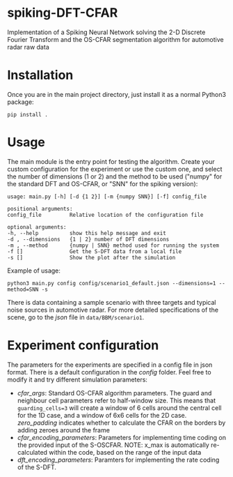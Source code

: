 # spiking-DFT-CFAR

Implementation of a Spiking Neural Network solving the 2-D Discrete Fourier Transform and the OS-CFAR segmentation algorithm for automotive radar raw data


# Installation

Once you are in the main project directory, just install it as a normal Python3 package:

    pip install .


# Usage

The main module is the entry point for testing the algorithm. Create your custom configuration for the experiment or use the custom one, and select the number of dimensions (1 or 2) and the method to be used ("numpy" for the standard DFT and OS-CFAR, or "SNN" for the spiking version):

    usage: main.py [-h] [-d {1 2}] [-m {numpy SNN}] [-f] config_file

    positional arguments:
    config_file         Relative location of the configuration file

    optional arguments:
    -h, --help          show this help message and exit
    -d , --dimensions   {1 | 2} number of DFT dimensions
    -m , --method       {numpy | SNN} method used for running the system
    -f []               Get the S-DFT data from a local file
    -s []               Show the plot after the simulation

Example of usage:

    python3 main.py config config/scenario1_default.json --dimensions=1 --method=SNN -s

There is data containing a sample scenario with three targets and typical noise
sources in automotive radar. For more detailed specifications of the scene, go
to the _json_ file in `data/BBM/scenario1`.


# Experiment configuration

The parameters for the experiments are specified in a config file in json format.
There is a default configuration in the _config_ folder. Feel free to modify it
and try different simulation parameters:

* _cfar_args_: Standard OS-CFAR algorithm parameters. The guard and neighbour
cell parameters refer to half-window size. This means that `guarding_cells=3` will
create a window of 6 cells around the central cell for the 1D case, and a window
of 6x6 cells for the 2D case. _zero_padding_ indicates whether to calculate
the CFAR on the borders by adding zeroes around the frame
* _cfar_encoding_parameters_: Parameters for implementing time coding on the
provided input of the S-OSCFAR. NOTE: x_max is automatically re-calculated
within the code, based on the range of the input data
* _dft_encoding_parameters_: Paramters for implementing the rate coding of the
S-DFT.
